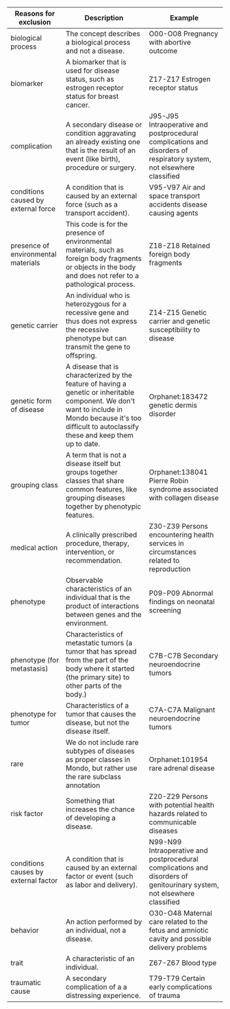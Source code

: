 Reasons for exclusion | Description | Example
---| ---| --- 
biological process | The concept describes a biological process and not a disease.| O00-O08 Pregnancy with abortive outcome                                                                      
biomarker | A biomarker that is used for disease status, such as estrogen receptor status for breast cancer. | Z17-Z17 Estrogen receptor status
complication | A secondary disease or condition aggravating an already existing one that is the result of an event (like birth), procedure or surgery. | J95-J95 Intraoperative and postprocedural complications and disorders of respiratory system, not elsewhere classified 
conditions caused by external force | A condition that is caused by an external force (such as a transport accident). | V95-V97 Air and space transport accidents                                                                         disease causing agents | Agents, such as bacteria or other pathogens, that cause disease, but the code(s) do not refer to diseases themselves. | B95-B97 Bacterial and viral infectious agents                                                                           |
presence of environmental materials | This code is for the presence of environmental materials, such as foreign body fragments or objects in the body and does not refer to a pathological process. | Z18-Z18 Retained foreign body fragments                                                                         
genetic carrier | An individual who is heterozygous for a recessive gene and thus does not express the recessive phenotype but can transmit the gene to offspring. | Z14-Z15 Genetic carrier and genetic susceptibility to disease
genetic form of disease | A disease that is characterized by the feature of having a genetic or inheritable component. We don't want to include in Mondo because it's too difficult to autoclassify these and keep them up to date. | Orphanet:183472 genetic dermis disorder
grouping class | A term that is not a disease itself but groups together classes that share common features, like grouping diseases together by phenotypic features. | Orphanet:138041 Pierre Robin syndrome associated with collagen disease
medical action | A clinically prescribed procedure, therapy, intervention, or recommendation. | Z30-Z39 Persons encountering health services in circumstances related to reproduction
phenotype | Observable characteristics of an individual that is the product of interactions between genes and the environment. | P09-P09 Abnormal findings on neonatal screening 
phenotype (for metastasis) | Characteristics of metastatic tumors (a tumor that has spread from the part of the body where it started (the primary site) to other parts of the body.) | C7B-C7B Secondary neuroendocrine tumors                                                                            
phenotype for tumor | Characteristics of a tumor that causes the disease, but not the disease itself. | C7A-C7A Malignant neuroendocrine tumors 
rare | We do not include rare subtypes of diseases as proper classes in Mondo, but rather use the rare subclass annotation | Orphanet:101954 rare adrenal disease
risk factor | Something that increases the chance of developing a disease. | Z20-Z29 Persons with potential health hazards related to communicable diseases 
conditions causes by external factor | A condition that is caused by an external factor or event (such as labor and delivery). | N99-N99 Intraoperative and postprocedural complications and disorders of genitourinary system, not elsewhere classified
behavior | An action performed by an individual, not a disease. | O30-O48 Maternal care related to the fetus and amniotic cavity and possible delivery problems 
trait | A characteristic of an individual. | Z67-Z67 Blood type                                                                              
traumatic cause | A secondary complication of a a distressing experience. | T79-T79 Certain early complications of  trauma